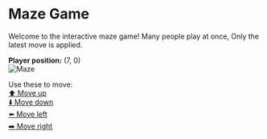 # Maze Game  
Welcome to the interactive maze game! Many people play at once, Only the latest move is applied.

**Player position:** (7, 0)  
![Maze](https://github-maze-game.vercel.app/images/pos_7_0.png?t=1760624815940)

Use these to move:  
[⬆️ Move up](https://github-maze-game.vercel.app/move/7_0_w)  
[⬇️ Move down](https://github-maze-game.vercel.app/move/7_0_s)  
[⬅️ Move left](https://github-maze-game.vercel.app/move/7_0_a)  
[➡️ Move right](https://github-maze-game.vercel.app/move/7_0_d)
